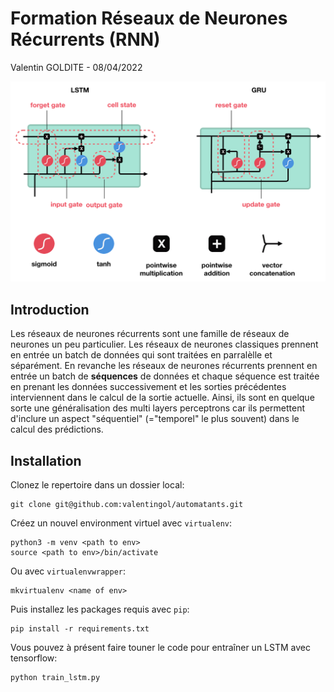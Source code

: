 # Formation Réseaux de Neurones Récurrents (RNN)

Valentin GOLDITE - 08/04/2022

![alt text](ressources/lstm-vs-gru.png)

## Introduction

Les réseaux de neurones récurrents sont une famille de réseaux de neurones un peu particulier. Les réseaux de neurones classiques prennent en entrée un batch de données qui sont traitées en parralèlle et séparément. En revanche les réseaux de neurones récurrents prennent en entrée un batch de **séquences** de données et chaque séquence est traitée en prenant les données successivement et les sorties précédentes interviennent dans le calcul de la sortie actuelle. Ainsi, ils sont en quelque sorte une généralisation des multi layers perceptrons car ils permettent d'inclure un aspect "séquentiel" (="temporel" le plus souvent) dans le calcul des prédictions.

## Installation

Clonez le repertoire dans un dossier local:

```script
git clone git@github.com:valentingol/automatants.git
```

Créez un nouvel environment virtuel avec `virtualenv`:

```script
python3 -m venv <path to env>
source <path to env>/bin/activate
```

Ou avec `virtualenvwrapper`:

```script
mkvirtualenv <name of env>
```

Puis installez les packages requis avec `pip`:

```script
pip install -r requirements.txt
```

Vous pouvez à présent faire touner le code pour entraîner un LSTM avec tensorflow:

```script
python train_lstm.py
```
